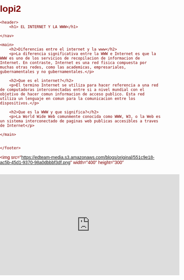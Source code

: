 # lopi2
<!DOCTYPE html>
<html lang="es">
<head>
    <meta charset="UTF-8">
    <title>Mi Página Web</title>
    <style>
        body {
             background-image: urlhttps://img.freepik.com/fotos-premium/campo-violeta-junto-al-lago-al-atardecer_1046601-4.jpg?semt=ais_hybrid&w=740
            background-color: #e3f2fd;
            font-family: Verdana, sans-serif;
            color: #800000;
            margin: 0;
            padding: 0;
        }
        header {
            background-color: # 1976d2;
            color: #800000;
            padding: 20px;
            text-align: center;
        }
        nav {
            background-color: #1565c0;
            padding: 10px;
            text-align: center;
        }
        nav a {
            color: white;
            margin: 10px;
            text-decoration: none;
            font-weight: bold;
        }
        main {
            padding: 20px;
        }
        footer {
            background-color: #800000;
            color: #800000;
            text-align: center;
            padding: 10px;
        }
    </style>
</head>
<body>

    <header>
        <h1> EL INTERNET Y LA WWW</h1>
    
</header>




  
    </nav>

    <main>
        <h2>Diferencias entre el internet y la www</h2>
        <p>La diferencia significativa entre la WWW e Internet es que la WWW es uno de los servicios de recopilacion de informacion de Internet. En contraste, Internet es una red fisica compuesta por muchas otras redes, como las academicas, empresariales, gubernamentales y no gubernamentales.</p>
       
        <h2>Que es el internet?</h2>
        <p>El termino Internet se utiliza para hacer referencia a una red de computadoras interconectadas entre si a nivel mundial con el objetivo de hacer comun informacion de acceso publico. Esta red utiliza un lenguaje en comun para la comunicacion entre los dispositivos.</p>
        
        <h2>Que es la WWW y que significa?</h2>
        <p>La World Wide Web comunmente conocida como WWW, W3, o la Web es un sistema interconectado de paginas web publicas accesibles a traves de Internet</p>
        
    </main>

    
    </footer>

<img src="https://edteam-media.s3.amazonaws.com/blogs/original/551c9e18-ac5b-45d1-9370-98a0dbbbf3df.png" width="400" height="300"

</body>
</html>

<h2> </h2>
<iframe width="560" height="315" src="https://www.youtube.com/embed/ldWCQPPwReQ?si=SsOVhalp-4qlQo3G" title="YouTube video player" frameborder="0" allow="accelerometer; autoplay; clipboard-write; encrypted-media; gyroscope; picture-in-picture; web-share" referrerpolicy="strict-origin-when-cross-origin" allowfullscreen></iframe>
